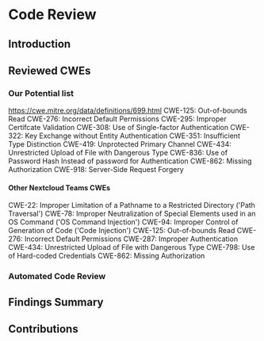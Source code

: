 # Code Review

## Introduction

## Reviewed CWEs

### Our Potential list
https://cwe.mitre.org/data/definitions/699.html
CWE-125: Out-of-bounds Read
CWE-276: Incorrect Default Permissions
CWE-295: Improper Certifcate Validation
CWE-308: Use of Single-factor Authentication
CWE-322: Key Exchange without Entity Authentication
CWE-351: Insufficient Type Distinction
CWE-419: Unprotected Primary Channel
CWE-434: Unrestricted Upload of File with Dangerous Type
CWE-836: Use of Password Hash Instead of password for Authentication
CWE-862: Missing Authorization
CWE-918: Server-Side Request Forgery



#### Other Nextcloud Teams CWEs
CWE-22: Improper Limitation of a Pathname to a Restricted Directory ('Path Traversal')
CWE-78: Improper Neutralization of Special Elements used in an OS Command ('OS Command Injection')
CWE-94: Improper Control of Generation of Code ('Code Injection')
CWE-125: Out-of-bounds Read
CWE-276: Incorrect Default Permissions
CWE-287: Improper Authentication
CWE-434: Unrestricted Upload of File with Dangerous Type
CWE-798: Use of Hard-coded Credentials
CWE-862: Missing Authorization

### Automated Code Review

## Findings Summary

## Contributions



